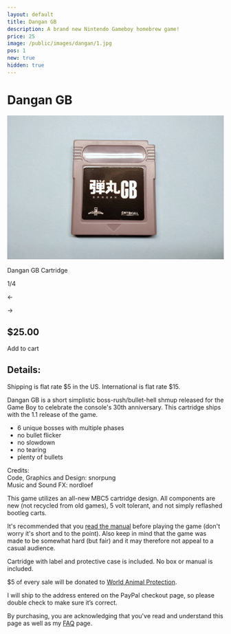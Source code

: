 ```yaml
---
layout: default
title: Dangan GB
description: A brand new Nintendo Gameboy homebrew game!
price: 25
image: /public/images/dangan/1.jpg
pos: 1
new: true
hidden: true
---
```

# Dangan GB

<div class="gallery">
	<img src="/public/images/dangan/1.jpg" alt="Dangan Cartridge" id="gallery_image" onclick="cycle(1); return false;">
	<p id="gallery_subtitle">Dangan GB Cartridge</p>
	<p id="gallery_pos_text">1/4</p>
	<div id="gallery_nav">
		<p id="gallery_nav_left" onclick="cycle(0); return false;">←</p>
		<p id="gallery_nav_right" onclick="cycle(1); return false;">→</p>
	</div>
</div>

## $25.00

<form id="paypal" target="paypal" action="https://www.paypal.com/cgi-bin/webscr" method="post">
<input type="hidden" name="cmd" value="_s-xclick">
<input type="hidden" name="hosted_button_id" value="4Y9UFQZCNLE6W">
</form>


<div class="addToCart noselect" onclick="addToCart()">
  Add to cart
</div>

## Details:

Shipping is flat rate $5 in the US. International is flat rate $15.

Dangan GB is a short simplistic boss-rush/bullet-hell shmup released for the Game Boy to celebrate the console's 30th anniversary. This cartridge ships with the 1.1 release of the game.

 - 6 unique bosses with multiple phases
 - no bullet flicker
 - no slowdown
 - no tearing
 - plenty of bullets

Credits:
<br>
Code, Graphics and Design: snorpung
<br>
Music and Sound FX: nordloef

This game utilizes an all-new MBC5 cartridge design. All components are new (not recycled from old games), 5 volt tolerant, and not simply reflashed bootleg carts.

It's recommended that you [read the manual](/public/images/dangan/manual.pdf) before playing the game (don't worry it's short and to the point). Also keep in mind that the game was made to be somewhat hard (but fair) and it may therefore not appeal to a casual audience.

Cartridge with label and protective case is included. No box or manual is included.

$5 of every sale will be donated to [World Animal Protection](https://www.worldanimalprotection.org/).

I will ship to the address entered on the PayPal checkout page, so please double check to make sure it’s correct.

By purchasing, you are acknowledging that you've read and understand this page as well as my [FAQ](/faq) page.

<script src="{{ site.baseurl }}public/js/dangangallery.js"></script>
